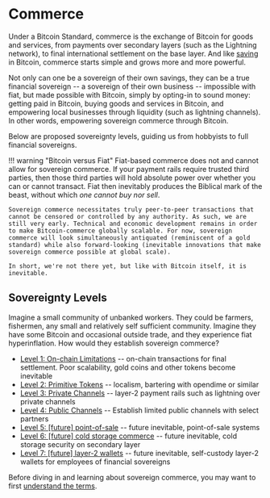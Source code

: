 # Commerce

<!--

Lord Jesus Christ
Son of God
Have mercy on me, a sinner

Grant me wisdom and guidance to speak the truth
-->

Under a Bitcoin Standard,
 commerce is the exchange of Bitcoin
 for goods and services, from 
 payments over secondary layers (such as the Lightning network), to
 final international settlement on the base layer.
And like [saving](../saving/)
 in Bitcoin, commerce starts simple
 and grows more and more powerful.

Not only can one be a sovereign of their
 own savings, they can be a true
 financial sovereign --
 a sovereign of their own business --
 impossible with fiat, but made possible with Bitcoin, simply by opting-in
 to sound money: getting paid in Bitcoin,
 buying goods and services in Bitcoin,
 and empowering local businesses
 through liquidity (such as lightning channels).
In other words, empowering sovereign commerce through Bitcoin.

Below are proposed sovereignty levels, guiding us from hobbyists to full financial
 sovereigns.

!!! warning "Bitcoin versus Fiat"
    Fiat-based commerce does not and cannot allow for sovereign commerce. If your payment rails require trusted third parties, then those third parties will hold absolute power over whether you can or cannot transact. Fiat then inevitably produces the Biblical mark of the beast, without which *one cannot buy nor sell*.
    
    Sovereign commerce necessitates truly peer-to-peer transactions that cannot be censored or controlled by any authority. As such, we are still very early. Technical and economic development remains in order to make Bitcoin-commerce globally scalable. For now, sovereign commerce will look simultaneously antiquated (reminiscent of a gold standard) while also forward-looking (inevitable innovations that make sovereign commerce possible at global scale).

    In short, we're not there yet, but like with Bitcoin itself, it is inevitable.




## Sovereignty Levels

Imagine a small community of unbanked workers. They could be farmers, fishermen, any small and relatively self sufficient community.
Imagine they have some Bitcoin and occasional outside trade, and they experience fiat hyperinflation.
How would they establish sovereign commerce?


* [Level 1: On-chain Limitations](sovereignty/level-1) -- on-chain transactions for final settlement.
Poor scalability, gold coins and other tokens become inevitable
* [Level 2: Primitive Tokens](sovereignty/level-2) -- localism, bartering with opendime or similar
* [Level 3: Private Channels](sovereignty/level-3) -- layer-2 payment rails such as lightning over private channels 
* [Level 4: Public Channels](sovereignty/level-4) -- Establish limited public channels with select partners
* [Level 5: [future] point-of-sale](sovereignty/level-5) -- future inevitable, point-of-sale systems
* [Level 6: [future] cold storage commerce](sovereignty/level-6) -- future inevitable, cold storage security on secondary layer
* [Level 7: [future] layer-2 wallets](sovereignty/level-7) -- future inevitable, self-custody layer-2 wallets for employees of financial sovereigns

Before diving in and learning about  sovereign commerce, you may want to first
 [understand the terms](understand-the-terms.md).


